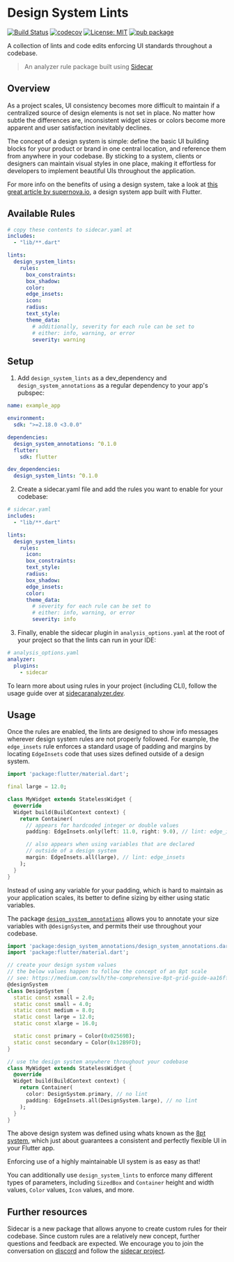 # Design System Lints

<a href="https://github.com/pattobrien/design_system_lints/actions"><img src="https://github.com/pattobrien/design_system_lints/workflows/Build/badge.svg" alt="Build Status"></a>
<a href="https://codecov.io/gh/design_system_lints/sidecar"><img src="https://codecov.io/gh/pattobrien/design_system_lints/branch/master/graph/badge.svg" alt="codecov"></a>
<a href="https://opensource.org/licenses/MIT"><img src="https://img.shields.io/badge/license-MIT-purple.svg" alt="License: MIT"></a>
[![pub package](https://img.shields.io/pub/v/design_system_lints.svg)](https://pub.dev/packages/design_system_lints)

A collection of lints and code edits enforcing UI standards throughout a codebase. 

> An analyzer rule package built using [Sidecar](https://pub.dev/packages/sidecar) 

## Overview

As a project scales, UI consistency becomes more difficult to maintain if a centralized source of design elements is not set in place. No matter how subtle the differences are, inconsistent widget sizes or colors become more apparent and user satisfaction inevitably declines.

The concept of a design system is simple: define the basic UI building blocks for your product or brand in one central location, and reference them from anywhere in your codebase. By sticking to a system, clients or designers can maintain visual styles in one place, making it effortless for developers to implement beautiful UIs throughout the application.

For more info on the benefits of using a design system, take a look at [this great article by supernova.io](https://www.supernova.io/blog/what-is-a-design-system), a design system app built with Flutter.

## Available Rules
```yaml
# copy these contents to sidecar.yaml at
includes:
  - "lib/**.dart"

lints:
  design_system_lints:
    rules:
      box_constraints:
      box_shadow:
      color:
      edge_insets:
      icon:
      radius:
      text_style:
      theme_data:
        # additionally, severity for each rule can be set to
        # either: info, warning, or error
        severity: warning


```

## Setup


1. Add `design_system_lints` as a dev_dependency and 
`design_system_annotations` as a regular dependency to your app's pubspec:

```yaml
name: example_app

environment:
  sdk: ">=2.18.0 <3.0.0"

dependencies:
  design_system_annotations: ^0.1.0
  flutter:
    sdk: flutter

dev_dependencies:
  design_system_lints: ^0.1.0

```

2. Create a sidecar.yaml file and add the rules you want to enable for your codebase:

```yaml
# sidecar.yaml
includes:
  - "lib/**.dart"

lints:
  design_system_lints:
    rules:
      icon:
      box_constraints:
      text_style:
      radius:
      box_shadow:
      edge_insets:
      color:
      theme_data:
        # severity for each rule can be set to
        # either: info, warning, or error
        severity: info
```

3. Finally, enable the sidecar plugin in `analysis_options.yaml` at the root of your project
so that the lints can run in your IDE:

```yaml
# analysis_options.yaml
analyzer:
  plugins:
    - sidecar
```

To learn more about using rules in your project (including CLI), follow the usage guide over at [sidecaranalyzer.dev](https://sidecaranalyzer.dev/docs/usage/intial_setup).

## Usage

Once the rules are enabled, the lints are designed to show info messages wherever design system rules are not properly followed. For example, the `edge_insets` rule enforces a standard usage of padding and margins by locating `EdgeInsets` code that uses sizes defined outside of a design system.

```dart
import 'package:flutter/material.dart';

final large = 12.0;

class MyWidget extends StatelessWidget {
  @override
  Widget build(BuildContext context) {
    return Container(
      // appears for hardcoded integer or double values
      padding: EdgeInsets.only(left: 11.0, right: 9.0), // lint: edge_insets

      // also appears when using variables that are declared
      // outside of a design system
      margin: EdgeInsets.all(large), // lint: edge_insets
    );
  }
}
```

Instead of using any variable for your padding, which is hard to maintain as your application scales, its better to define sizing by either using static variables.

The package [`design_system_annotations`](https://pub.dev/packages/design_system_annotations) allows you to annotate your size variables with `@designSystem`, and permits their use throughout your codebase.

```dart
import 'package:design_system_annotations/design_system_annotations.dart';
import 'package:flutter/material.dart';

// create your design system values
// the below values happen to follow the concept of an 8pt scale
// see: https://medium.com/swlh/the-comprehensive-8pt-grid-guide-aa16ff402179
@designSystem
class DesignSystem {
  static const xsmall = 2.0;
  static const small = 4.0;
  static const medium = 8.0;
  static const large = 12.0;
  static const xlarge = 16.0;

  static const primary = Color(0x02569B);
  static const secondary = Color(0x12B9FD);
}

// use the design system anywhere throughout your codebase
class MyWidget extends StatelessWidget {
  @override
  Widget build(BuildContext context) {
    return Container(
      color: DesignSystem.primary, // no lint
      padding: EdgeInsets.all(DesignSystem.large), // no lint
    );
  }
}
```
The above design system was defined using whats known as the [8pt system](https://medium.com/swlh/the-comprehensive-8pt-grid-guide-aa16ff402179), which just about guarantees a consistent and perfectly flexible UI in your Flutter app.

Enforcing use of a highly maintainable UI system is as easy as that!

You can additionally use `design_system_lints` to enforce many different types of parameters,
including `SizedBox` and `Container` height and width values, `Color` values, `Icon` values,
and more.

## Further resources

Sidecar is a new package that allows anyone to create custom rules for their codebase. Since custom rules 
are a relatively new concept, further questions and feedback are expected.
We encourage you to join the conversation on [discord](https://discord.com/invite/YhFS6V26Vg) and follow the [sidecar project](https://github.com/pattobrien/sidecar).


